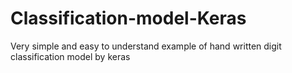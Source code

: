 # Classification-model-Keras
Very simple and easy to understand example of hand written digit classification model by keras
